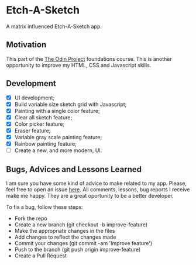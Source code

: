 # Etch-A-Sketch

A matrix influenced Etch-A-Sketch app.

## Motivation

This part of the [The Odin Project](https://www.theodinproject.com/) foundations course. This is another opportunity to improve my HTML, CSS and Javascript skills.

## Development

- [x] UI development;
- [x] Build variable size sketch grid with Javascript;
- [x] Painting with a single color feature;
- [x] Clear all sketch feature;
- [x] Color picker feature;
- [x] Eraser feature;
- [x] Variable gray scale painting feature;
- [x] Rainbow painting feature;
- [ ] Create a new, and more modern, UI.

## Bugs, Advices and Lessons Learned

I am sure you have some kind of advice to make related to my app. Please, feel free to open an issue [here](https://github.com/jofortunato/etch-a-sketch/issues/new).
All comments, lessons, bug reports I receive make me happy. They are a great oportunity to be a better developer.

To fix a bug, follow these steps:

- Fork the repo
- Create a new branch (git checkout -b improve-feature)
- Make the appropriate changes in the files
- Add changes to reflect the changes made
- Commit your changes (git commit -am 'Improve feature')
- Push to the branch (git push origin improve-feature)
- Create a Pull Request
